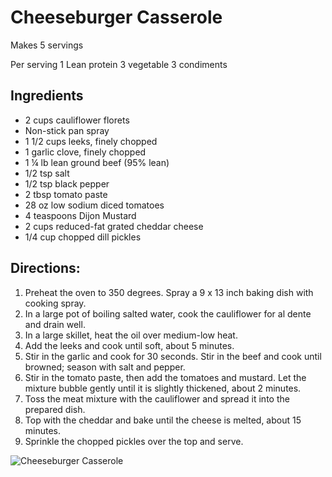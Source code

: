 # Cheeseburger Casserole

Makes 5 servings

Per serving
1 Lean protein
3 vegetable
3 condiments

## Ingredients 
* 2 cups cauliflower florets
* Non-stick pan spray
* 1 1/2 cups leeks, finely chopped
* 1 garlic clove, finely chopped
* 1 ¼ lb lean ground beef (95% lean)
* 1/2 tsp salt
* 1/2 tsp black pepper
* 2 tbsp tomato paste
* 28 oz low sodium diced tomatoes
* 4 teaspoons Dijon Mustard
* 2 cups reduced-fat grated cheddar cheese
* 1/4 cup chopped dill pickles

## 

## Directions:
1. Preheat the oven to 350 degrees. Spray a 9 x 13 inch baking dish with cooking spray. 
2. In a large pot of boiling salted water, cook the cauliflower for al dente and drain well.
3. In a large skillet, heat the oil over medium-low heat. 
4. Add the leeks and cook until soft, about 5 minutes. 
5. Stir in the garlic and cook for 30 seconds. Stir in the beef and cook until browned; season with salt and pepper. 
6. Stir in the tomato paste, then add the tomatoes and mustard. Let the mixture bubble gently until it is slightly thickened, about 2 minutes.
7. Toss the meat mixture with the cauliflower and spread it into the prepared dish. 
8. Top with the cheddar and bake until the cheese is melted, about 15 minutes. 
9. Sprinkle the chopped pickles over the top and serve.

![Cheeseburger Casserole](images/Cheeseburger%20Casserole.png)

